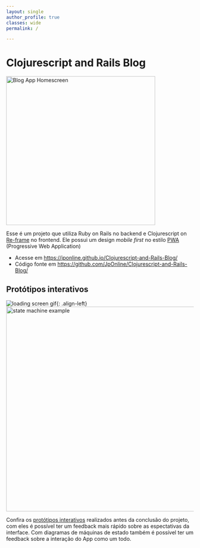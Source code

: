 ```yaml
---
layout: single
author_profile: true
classes: wide
permalink: /

---
```


# Clojurescript and Rails Blog

<img alt="Blog App Homescreen" class="align-center" height="400" src="/site/assets/images/portfolio/blog_iphone_view.png">

Esse é um projeto que utiliza Ruby on Rails no backend e Clojurescript on [Re-frame](https://github.com/Day8/re-frame) no frontend. Ele possui um design *mobile first* no estilo [PWA](https://developers.google.com/web/progressive-web-apps/) (Progressive Web Application)

- Acesse em https://jponline.github.io/Clojurescript-and-Rails-Blog/
- Código fonte em https://github.com/JpOnline/Clojurescript-and-Rails-Blog/

## Protótipos interativos

![loading screen gif](/site/assets/images/portfolio/blog_loading-posts.gif){: .align-left}
<img alt="state machine example" class="align-right" width="550" src="/site/assets/images/portfolio/blog_state_machine.png">

Confira os [protótipos interativos](https://jponline.github.io/Clojurescript-and-Rails-Blog/cards#!/frontend.views_prototypes) realizados antes da conclusão do projeto, com eles é possível ter um feedback mais rápido sobre as espectativas da interface. Com diagramas de máquinas de estado também é possível ter um feedback sobre a interação do App como um todo.
